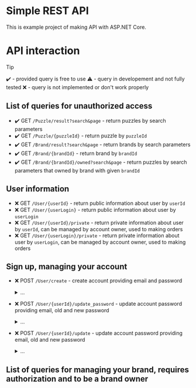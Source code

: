 # Simple REST API
This is example project of making API with ASP.NET Core.

# API interaction

>[!TIP]
>:heavy_check_mark: - provided query is free to use
>:warning: - query in developement and not fully tested
>:x: - query is not implemented or don't work properly

## List of queries for unauthorized access

- :heavy_check_mark: GET ```/Puzzle/result?search&page``` - return puzzles by search parameters 
- :heavy_check_mark: GET ```/Puzzle/{puzzleId}``` - return puzzle by ```puzzleId```
- :heavy_check_mark: GET ```/Brand/result?search&page``` - return brands by search parameters
- :heavy_check_mark: GET ```/Brand/{brandId}``` - return brand by ```brandId```
- :heavy_check_mark: GET ```/Brand/{brandId}/owned?search&page``` - return puzzles by search parameters that owned by brand with given ```brandId```

## User information
- :x: GET `/User/{userId}` - return public information about user by `userId`
- :x: GET `/User/{userLogin}` - return public information about user by `userLogin`
- :x: GET `/User/{userId}/private` - return private information about user by `userId`, can be managed by account owner, used to making orders
- :x: GET `/User/{userLogin}/private` - return private information about user by `userLogin`, can be managed by account owner, used to making orders

## Sign up, managing your account 
- :x: POST `/User/create` - create account providing email and password
    <details>
      <summary> ...
      </summary>
    
        Content-Type: application/json
        {
  
          "name": "name",
          "surname": "surname",
          "email": "email",
          "password": "user_password"
        }
    </details>

- :x: POST `/User/{userId}/update_password` - update account password providing email, old and new password
    <details>
      <summary> ...
      </summary>
    
        Content-Type: application/json
        {
          "email": "email",
          "old-password": "user_password",
          "new-password": "new_user_password",
        }
    </details>
- :x: POST `/User/{userId}/update` - update account password providing email, old and new password
    <details>
      <summary> ...
      </summary>
    
        Content-Type: application/json
        {
          "name": "name",
          "surname": "surname",
          "adress": "new_user_password",
        }
    </details>
## List of queries for managing your brand, requires authorization and to be a brand owner




